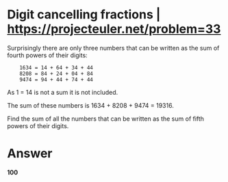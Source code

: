 # Digit cancelling fractions | https://projecteuler.net/problem=33



Surprisingly there are only three numbers that can be written as the sum of fourth powers of their digits:
```
    1634 = 14 + 64 + 34 + 44
    8208 = 84 + 24 + 04 + 84
    9474 = 94 + 44 + 74 + 44
```
As 1 = 14 is not a sum it is not included.

The sum of these numbers is 1634 + 8208 + 9474 = 19316.

Find the sum of all the numbers that can be written as the sum of fifth powers of their digits.


# Answer
**100**
